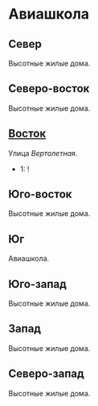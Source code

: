 # Авиашкола

## Север

Высотные жилые дома.

## Северо-восток

Высотные жилые дома.

## [Восток](./515030.md)

Улица *Вертолетная*.

* 1:    !

## Юго-восток

Высотные жилые дома.

## Юг

Авиашкола.

## Юго-запад

Высотные жилые дома.

## Запад

Высотные жилые дома.

## Северо-запад

Высотные жилые дома.
